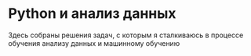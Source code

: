 # Python и анализ данных
Здесь собраны решения задач, с которым я сталкиваюсь в процессе обучения анализу данных и машинному обучению
